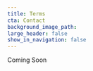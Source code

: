 ```yaml
---
title: Terms
cta: Contact
background_image_path:
large_header: false
show_in_navigation: false
---
```


Coming Soon